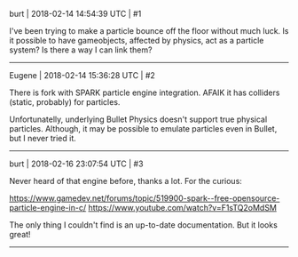 burt | 2018-02-14 14:54:39 UTC | #1

I've been trying to make a particle bounce off the floor without much luck. Is it possible to have gameobjects, affected by physics, act as a particle system? Is there a way I can link them?

-------------------------

Eugene | 2018-02-14 15:36:28 UTC | #2

There is fork with SPARK particle engine integration. AFAIK it has colliders (static, probably) for particles.

Unfortunatelly, underlying Bullet Physics doesn't support true physical particles. Although, it may be possible to emulate particles even in Bullet, but I never tried it.

-------------------------

burt | 2018-02-16 23:07:54 UTC | #3

Never heard of that engine before, thanks a lot. For the curious:

https://www.gamedev.net/forums/topic/519900-spark--free-opensource-particle-engine-in-c/
https://www.youtube.com/watch?v=F1sTQ2oMdSM

The only thing I couldn't find is an up-to-date documentation. But it looks great!

-------------------------

